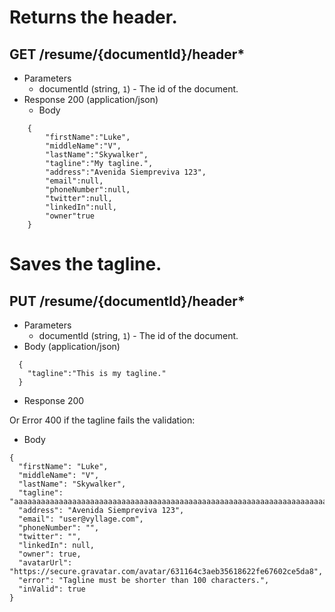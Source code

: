 # Returns the header.
## GET /resume/{documentId}/header*
+ Parameters
  + documentId (string, `1`) - The id of the document.
+ Response 200 (application/json)
  + Body

```
    {
    	"firstName":"Luke",
    	"middleName":"V",
    	"lastName":"Skywalker",
    	"tagline":"My tagline.",
    	"address":"Avenida Siempreviva 123",
    	"email":null,
    	"phoneNumber":null,
    	"twitter":null,
    	"linkedIn":null,
    	"owner"true
    }
```

# Saves the tagline.
## PUT /resume/{documentId}/header*
+ Parameters
  + documentId (string, `1`) - The id of the document.
+ Body (application/json)

```
  {
    "tagline":"This is my tagline."
  }
```
+ Response 200

Or Error 400 if the tagline fails the validation:
+ Body

```
{
  "firstName": "Luke",
  "middleName": "V",
  "lastName": "Skywalker",
  "tagline": "aaaaaaaaaaaaaaaaaaaaaaaaaaaaaaaaaaaaaaaaaaaaaaaaaaaaaaaaaaaaaaaaaaaaaaaaaaaaaaaaaaaaaaaaaaaaaaaaaaaab",
  "address": "Avenida Siempreviva 123",
  "email": "user@vyllage.com",
  "phoneNumber": "",
  "twitter": "",
  "linkedIn": null,
  "owner": true,
  "avatarUrl": "https://secure.gravatar.com/avatar/631164c3aeb35618622fe67602ce5da8",
  "error": "Tagline must be shorter than 100 characters.",
  "inValid": true
}
```

